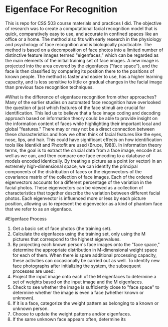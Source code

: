 # Eigenface For Recognition
This is repo for CSS 503 course materials and practices I did. 
The objective of research was to create a computational facial recognition model that is quick, comparatively easy to use, and accurate in confined spaces like an office or a home. The method also fits with early research in the physiology and psychology of face recognition and is biologically practicable.
The method is based on a decomposition of face photos into a limited number of distinctive feature images termed "eigenfaces," which can be regarded as the main elements of the initial training set of face images. A new image is projected into the area covered by the eigenfaces ("face space"), and the face is then classified by comparing its position there to the positions of known people. The method is faster and easier to use, has a higher learning capacity, and is less sensitive to little or gradual changes in the facial image than previous face recognition techniques. 

#What is the difference of eigenface recognition from other approaches?
Many of the earlier studies on automated face recognition have overlooked the question of just which features of the face stimuli are crucial for identification. This led us to believe that a face image coding and decoding approach based on information theory could be able to provide insight on the information content of faces while highlighting their important local and global "features." There may or may not be a direct connection between these characteristics and how we often think of facial features like the eyes, nose, lips, and hair. This could have significant effects on how identification tools like Identikit and Photofit are used (Bruce, 1988). In information theory terms, the goal is to extract the crucial data from a face image, encode it as well as we can, and then compare one face encoding to a database of models encoded identically. By treating a picture as a point (or vector) in an extremely high-dimensional space, we can identify the principal components of the distribution of faces or the eigenvectors of the covariance matrix of the collection of face images. Each of the ordered eigenvectors accounts for a different percentage of the variation in the facial photos.
These eigenvectors can be viewed as a collection of characteristics that together describe the variation between different facial photos. Each eigenvector is influenced more or less by each picture position, allowing us to represent the eigenvector as a kind of phantom face that we refer to as an eigenface. 

#Eigenface Process
1. Get a basic set of face photos (the training set).
2. Calculate the eigenfaces using the training set, only using the M pictures that correspond to the highest eigenvalues. 
3. By projecting each known person's face images onto the "face space," determine the appropriate distribution in M-dimensional weight space for each of them.
When there is spare additional processing capacity, these activities can occasionally be carried out as well. To identify new face photographs after initializing the system, the subsequent processes are used:
1. Project the input image onto each of the M eigenfaces to determine a set of weights based on the input image and the M eigenfaces.
2. Check to see whether the image is sufficiently close to "face space" to determine whether the image is even a face (whether known or unknown).
3. If it is a face, categorize the weight pattern as belonging to a known or unknown person.
4. Choose to update the weight patterns and/or eigenfaces.
5. If the same unknown face appears often, determine its
